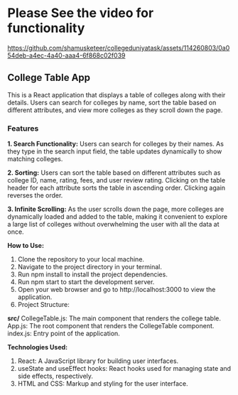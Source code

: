 # Please See the video for functionality

https://github.com/shamusketeer/collegeduniyatask/assets/114260803/0a054deb-a4ec-4a40-aaa4-6f868c02f039

## College Table App

This is a React application that displays a table of colleges along with their details. Users can search for colleges by name, sort the table based on different attributes, and view more colleges as they scroll down the page.

### Features

  **1. Search Functionality:** Users can search for colleges by their names. As they type in the search input field, the table updates dynamically to show matching colleges.

  **2. Sorting:** Users can sort the table based on different attributes such as college ID, name, rating, fees, and user review rating. Clicking on the table header for each attribute sorts the table in ascending order. Clicking again reverses the order.

  **3. Infinite Scrolling:** As the user scrolls down the page, more colleges are dynamically loaded and added to the table, making it convenient to explore a large list of colleges without overwhelming the user with all the data at once.

**How to Use:**

1. Clone the repository to your local machine.
2. Navigate to the project directory in your terminal.
3. Run npm install to install the project dependencies.
4. Run npm start to start the development server.
5. Open your web browser and go to http://localhost:3000 to view the application.
6. Project Structure:

**src/**
CollegeTable.js: The main component that renders the college table.
App.js: The root component that renders the CollegeTable component.
index.js: Entry point of the application.

**Technologies Used:**

1. React: A JavaScript library for building user interfaces.
2. useState and useEffect hooks: React hooks used for managing state and side effects, respectively.
3. HTML and CSS: Markup and styling for the user interface.
